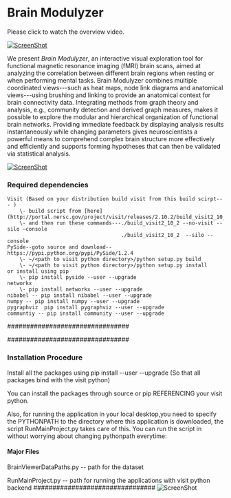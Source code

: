 # Brain Modulyzer #

Please click to watch the overview video.

[![ScreenShot](http://s32.postimg.org/mqw3ainkl/Architecture_Diag_Page_1.jpg)]()

We present *Brain Modulyzer*, an interactive visual exploration tool for functional magnetic resonance imaging (fMRI) brain scans, aimed at analyzing the correlation between different brain regions when resting or when performing mental tasks. Brain Modulyzer combines multiple coordinated views---such as heat maps, node link diagrams and anatomical views---using brushing and linking to provide an anatomical context for brain connectivity data. Integrating methods from graph theory and analysis, e.g., community detection and derived graph measures, makes it possible to explore the modular and hierarchical organization of functional brain networks. Providing immediate feedback by displaying analysis results instantaneously while changing parameters gives neuroscientists a powerful means to comprehend complex brain structure more effectively and efficiently and supports forming hypotheses that can then be validated via statistical analysis.

[![ScreenShot](http://s32.postimg.org/7zro1qnrp/Visual_Tool_Page_1.jpg)]()

### Required dependencies ###
 
    Visit (Based on your distribution build visit from this build scirpt--- )
        \- build script from [here](http://portal.nersc.gov/project/visit/releases/2.10.2/build_visit2_10_2)
        \- and then run these commands---./build_visit2_10_2 --no-visit --silo —console
                                         ./build_visit2_10_2  --silo --console
    PySide--goto source and download-- https://pypi.python.org/pypi/PySide/1.2.4
        \- ~/<path to visit python directory>/python setup.py build
        \- ~/<path to visit python directory>/python setup.py install 
    or install using pip 
        \- pip install pyside --user --upgrade 
    networkx 
        \- pip install networkx --user --upgrade   
    nibabel -- pip install nibabel --user --upgrade 
    numpy -- pip install numpy --user --upgrade 
    pygraphviz  pip install pygraphviz --user --upgrade 
    communtiy -- pip install community --user --upgrade 
    
################################


################################
 

### Installation Procedure ###
 Install all the packages using pip install <package-name> --user --upgrade 
 (So that all packages bind with the visit python) 
 
 You can install the packages through source or pip REFERENCING your visit python. 
 
 Also, for running the application in your local desktop,you need to specify the 
 PYTHONPATH to the directory where this application is downloaded, the 
  script RunMainProject.py takes care of this. You can run the script in without 
 worrying about changing pythonpath everytime: 

#### Major Files ####
BrainViewerDataPaths.py -- path for the dataset

RunMainProject.py -- path for running the applications with visit python backend
################################
![ScreenShot](http://s32.postimg.org/f3a3uyms5/Teaser_CGraph_View_Page_1.jpg)
